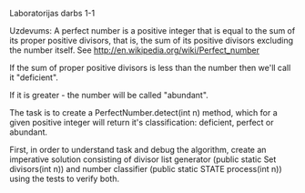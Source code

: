 Laboratorijas darbs 1-1

Uzdevums: 
A perfect number is a positive integer that is equal to the sum of its proper positive divisors, that is, the sum of its positive divisors excluding the number itself. See http://en.wikipedia.org/wiki/Perfect_number

If the sum of proper positive divisors is less than the number then we'll call it "deficient".

If it is greater - the number will be called "abundant".

The task is to create a PerfectNumber.detect(int n) method, which for a given positive integer will return it's classification: deficient, perfect or abundant.

First, in order to understand task and debug the algorithm, create an imperative solution consisting of divisor list generator (public static Set divisors(int n)) and number classifier (public static STATE process(int n)) using the tests to verify both.

